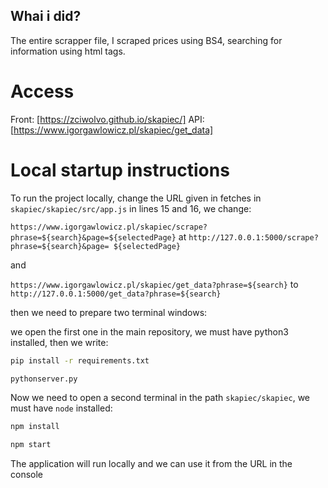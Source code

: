 ## Whai i did?

The entire scrapper file, I scraped prices using BS4, searching for information using html tags. 

# Access

Front: [https://zciwolvo.github.io/skapiec/]
API: [https://www.igorgawlowicz.pl/skapiec/get_data]

# Local startup instructions

To run the project locally, change the URL given in fetches in `skapiec/skapiec/src/app.js` in lines 15 and 16, we change:

`https://www.igorgawlowicz.pl/skapiec/scrape?phrase=${search}&page=${selectedPage}` at `http://127.0.0.1:5000/scrape?phrase=${search}&page= ${selectedPage}`

and

`https://www.igorgawlowicz.pl/skapiec/get_data?phrase=${search}` to `http://127.0.0.1:5000/get_data?phrase=${search}`

then we need to prepare two terminal windows:

we open the first one in the main repository, we must have python3 installed, then we write:

```bash
pip install -r requirements.txt

pythonserver.py
```

Now we need to open a second terminal in the path `skapiec/skapiec`, we must have `node` installed:

```bash
npm install

npm start
```

The application will run locally and we can use it from the URL in the console
